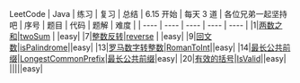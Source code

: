 LeetCode | Java | 练习 | 复习 | 总结 | 6.15 开始 | 每天 3 道 | 各位兄弟一起坚持吧
| 序号 | 题目 | 代码 | 题解 | 难度 |
| ---- | ---- | ---- | ---- | ---- |
|1|[两数之和](https://leetcode-cn.com/problems/two-sum/)|[twoSum](https://github.com/huangliangyun/LeetCode/blob/master/src/com/hly/leetCode/everyday/easy/TwoSum.java) | |easy|
|7|[整数反转](https://leetcode-cn.com/problems/reverse-integer/)|[reverse](https://github.com/huangliangyun/LeetCode/blob/master/src/com/hly/leetCode/everyday/easy/Reverse.java) | |easy|
|9|[回文数](https://leetcode-cn.com/problems/palindrome-number/)|[isPalindrome](https://github.com/huangliangyun/LeetCode/blob/master/src/com/hly/leetCode/everyday/easy/IsPalindrome.java)||easy|
|13|[罗马数字转整数](https://leetcode-cn.com/problems/roman-to-integer/)|[RomanToInt]()||easy|
|14|[最长公共前缀](https://leetcode-cn.com/problems/longest-common-prefix/)|[LongestCommonPrefix]()|[最长公共前缀](<https://leetcode-cn.com/problems/longest-common-prefix/solution/zui-chang-gong-gong-qian-zhui-by-leetcode-solution/>)|easy|
|20|[有效的括号](https://leetcode-cn.com/problems/valid-parentheses/)|[IsValid]()||easy|
|||||easy|


